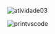 
![atividade03](https://github.com/Julia-maria56/PMD2-241/assets/125198189/b0649e52-481a-4a5b-a874-5c083ac0d184)




![printvscode](https://github.com/Julia-maria56/PMD2-241/assets/125198189/a56987cd-8294-4fef-b13a-c12bcb1e77d7)
